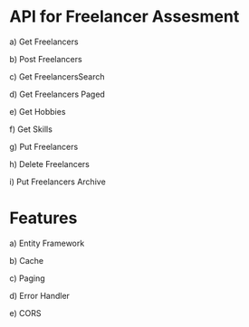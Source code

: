 # API for Freelancer Assesment 
a) Get Freelancers 

b) Post Freelancers

c) Get FreelancersSearch

d) Get Freelancers Paged

e) Get Hobbies

f) Get Skills

g) Put Freelancers

h) Delete Freelancers

i) Put Freelancers Archive

# Features
a) Entity Framework

b) Cache

c) Paging

d) Error Handler

e) CORS
